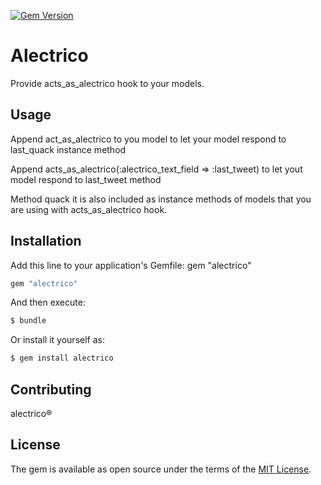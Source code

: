 [![Gem Version](https://badge.fury.io/rb/alectrico.svg)](https://badge.fury.io/rb/alectrico)
# Alectrico
Provide acts_as_alectrico hook to your models.
## Usage
Append act_as_alectrico to you model
to let your model respond to last_quack instance method

Append acts_as_alectrico(:alectrico_text_field => :last_tweet)
to let yout model respond to last_tweet method 

Method quack it is also included as instance methods of models that you
are using with acts_as_alectrico hook.



## Installation
Add this line to your application's Gemfile:
gem "alectrico"


```ruby
gem "alectrico"
```

And then execute:
```bash
$ bundle
```

Or install it yourself as:
```bash
$ gem install alectrico
```

## Contributing
alectrico®

## License
The gem is available as open source under the terms of the [MIT License](https://opensource.org/licenses/MIT).

